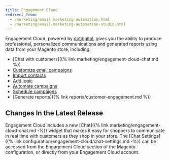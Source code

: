 ```yaml
---
title: Engagement Cloud
redirect_from:
  - /marketing/email-marketing-automation.html
  - /marketing/email-marketing-automation-studio.html
---
```


Engagement Cloud, powered by [dotdigital][1], gives you the ability to produce professional, personalized communications and generated reports using data from your Magento store, including:

- [Chat with customers]({% link marketing/engagement-cloud-chat.md %})
- [Customize email campaigns][2]
- [Import contacts][3]
- [Add logic][4]
- [Automate campaigns][5]
- [Schedule campaigns][6]
- [Generate reports]({% link reports/customer-engagement.md %})

## Changes In the Latest Release

Engagement Cloud includes a new [Chat]({% link marketing/engagement-cloud-chat.md -%}) widget that makes it easy for shoppers to communicate in real time with customers as they shop in your store. The [Chat Settings]({% link configuration/engagement-cloud/chat-settings.md -%}) can be accessed from the Engagement Cloud section of the Magento configuration, or directly from your Engagement Cloud account.

[1]: https://dotdigital.com/
[2]: https://support.dotdigital.com/hc/en-gb/articles/115001930050-Email-campaigns-an-overview
[3]: https://support.dotdigital.com/hc/en-gb/articles/212211898-Importing-contacts-into-an-address-book
[4]: https://support.dotdigital.com/hc/en-gb/articles/212213938-Using-decisions-to-branch-automated-programs
[5]: https://support.dotdigital.com/hc/en-gb/articles/212213998-Automated-and-triggered-campaigns-an-overview
[6]: https://support.dotdigital.com/hc/en-gb/articles/212213998-Automated-and-triggered-campaigns-an-overview